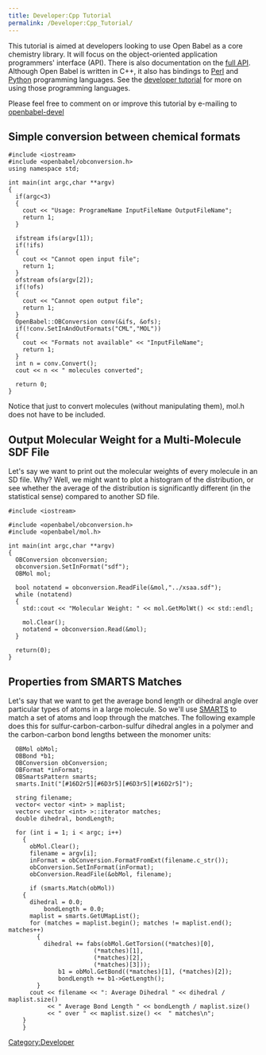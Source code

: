 ```yaml
---
title: Developer:Cpp Tutorial
permalink: /Developer:Cpp_Tutorial/
---
```


This tutorial is aimed at developers looking to use Open Babel as a core chemistry library. It will focus on the object-oriented application programmers' interface (API). There is also documentation on the [full API](http://openbabel.sourceforge.net/api/). Although Open Babel is written in C++, it also has bindings to [Perl](/Perl "wikilink") and [Python](/Python "wikilink") programming languages. See the [developer tutorial](/Developer:Tutorial "wikilink") for more on using those programming languages.

Please feel free to comment on or improve this tutorial by e-mailing to [openbabel-devel](mailto:openbabel-devel@lists.sourceforge.net)

Simple conversion between chemical formats
------------------------------------------

    #include <iostream>
    #include <openbabel/obconversion.h>
    using namespace std;

    int main(int argc,char **argv)
    {
      if(argc<3)
      {
        cout << "Usage: ProgrameName InputFileName OutputFileName";
        return 1;
      }

      ifstream ifs(argv[1]);
      if(!ifs)
      {
        cout << "Cannot open input file";
        return 1;
      }
      ofstream ofs(argv[2]);
      if(!ofs)
      {
        cout << "Cannot open output file";
        return 1;
      }
      OpenBabel::OBConversion conv(&ifs, &ofs);
      if(!conv.SetInAndOutFormats("CML","MOL"))
      {
        cout << "Formats not available" << "InputFileName";
        return 1;
      }
      int n = conv.Convert();
      cout << n << " molecules converted";

      return 0;
    }

Notice that just to convert molecules (without manipulating them), mol.h does not have to be included.

Output Molecular Weight for a Multi-Molecule SDF File
-----------------------------------------------------

Let's say we want to print out the molecular weights of every molecule in an SD file. Why? Well, we might want to plot a histogram of the distribution, or see whether the average of the distribution is significantly different (in the statistical sense) compared to another SD file.

    #include <iostream>

    #include <openbabel/obconversion.h>
    #include <openbabel/mol.h>

    int main(int argc,char **argv)
    {
      OBConversion obconversion;
      obconversion.SetInFormat("sdf");
      OBMol mol;

      bool notatend = obconversion.ReadFile(&mol,"../xsaa.sdf");
      while (notatend)
      {
        std::cout << "Molecular Weight: " << mol.GetMolWt() << std::endl;

        mol.Clear();
        notatend = obconversion.Read(&mol);
      }

      return(0);
    }

Properties from SMARTS Matches
------------------------------

Let's say that we want to get the average bond length or dihedral angle over particular types of atoms in a large molecule. So we'll use [SMARTS](/SMARTS "wikilink") to match a set of atoms and loop through the matches. The following example does this for sulfur-carbon-carbon-sulfur dihedral angles in a polymer and the carbon-carbon bond lengths between the monomer units:

      OBMol obMol;
      OBBond *b1;
      OBConversion obConversion;
      OBFormat *inFormat;
      OBSmartsPattern smarts;
      smarts.Init("[#16D2r5][#6D3r5][#6D3r5][#16D2r5]");

      string filename;
      vector< vector <int> > maplist;
      vector< vector <int> >::iterator matches;
      double dihedral, bondLength;

      for (int i = 1; i < argc; i++)
        {
          obMol.Clear();
          filename = argv[i];
          inFormat = obConversion.FormatFromExt(filename.c_str());
          obConversion.SetInFormat(inFormat);
          obConversion.ReadFile(&obMol, filename);

          if (smarts.Match(obMol))
        {
          dihedral = 0.0;
              bondLength = 0.0;
          maplist = smarts.GetUMapList();
          for (matches = maplist.begin(); matches != maplist.end(); matches++)
            {
              dihedral += fabs(obMol.GetTorsion((*matches)[0],
                            (*matches)[1],
                            (*matches)[2],
                            (*matches)[3]));
                  b1 = obMol.GetBond((*matches)[1], (*matches)[2]);
                  bondLength += b1->GetLength();
            }
          cout << filename << ": Average Dihedral " << dihedral / maplist.size()
               << " Average Bond Length " << bondLength / maplist.size()
               << " over " << maplist.size() <<  " matches\n";
        }
        }

[Category:Developer](/Category:Developer "wikilink")